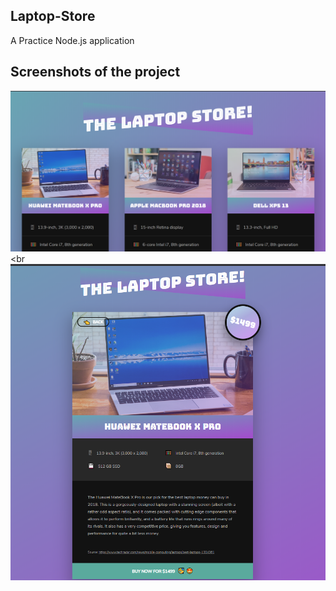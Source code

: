 ## Laptop-Store
A Practice Node.js application 

## Screenshots of the project

![img](./data/img/git_img1.png)<br
![img](./data/img/git_img2.png)
